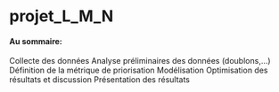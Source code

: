 # projet_L_M_N

#### Au sommaire:

Collecte des données
Analyse préliminaires des données (doublons,...)
Définition de la métrique de priorisation
Modélisation
Optimisation des résultats et discussion
Présentation des résultats
 
